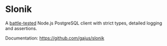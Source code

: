 # Slonik

A [battle-tested](#battle-tested) Node.js PostgreSQL client with strict types, detailed logging and assertions.

Documentation: https://github.com/gajus/slonik